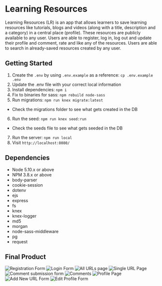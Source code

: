 # Learning Resources

Learning Resources (LR) is an app that allows learners to save learning resources like tutorials, blogs and videos (along with a title, description and a category) in a central place (profile). These resources are publicly available to any user. Users are able to register, log in, log out and update their profile and comment, rate and like any of the resources. Users are able to search in already-saved resources created by any user.



## Getting Started

1. Create the `.env` by using `.env.example` as a reference: `cp .env.example .env`
2. Update the .env file with your correct local information
3. Install dependencies: `npm i`
4. Fix to binaries for sass: `npm rebuild node-sass`
5. Run migrations: `npm run knex migrate:latest`
  - Check the migrations folder to see what gets created in the DB
6. Run the seed: `npm run knex seed:run`
  - Check the seeds file to see what gets seeded in the DB
7. Run the server: `npm run local`
8. Visit `http://localhost:8080/`

## Dependencies

- Node 5.10.x or above
- NPM 3.8.x or above
- body-parser
- cookie-session
- dotenv
- ejs
- express
- fs
- knex
- knex-logger
- md5
- morgan
- node-sass-middleware
- pg
- request

## Final Product

![Registration Form](https://github.com/rayhaneh/resource_wall/blob/master/screenshots/01-register.png?raw=true)
![Login Form](https://github.com/rayhaneh/resource_wall/blob/master/screenshots/02-login.png?raw=true)
![All URLs page](https://github.com/rayhaneh/resource_wall/blob/master/screenshots/03-urls.png?raw=true)
![Single URL Page](https://github.com/rayhaneh/resource_wall/blob/master/screenshots/04-url.png?raw=true)
![Comment submission form](https://github.com/rayhaneh/resource_wall/blob/master/screenshots/05-comment.png?raw=true)
![Comments](https://github.com/rayhaneh/resource_wall/blob/master/screenshots/06-comments.png?raw=true)
![Profile Page](https://github.com/rayhaneh/resource_wall/blob/master/screenshots/07-profile.png?raw=true)
![Add New URL Form](https://github.com/rayhaneh/resource_wall/blob/master/screenshots/08-addnewurl.png?raw=true)
![Edit Profile Form](https://github.com/rayhaneh/resource_wall/blob/master/screenshots/09-editprofile.png?raw=true)


